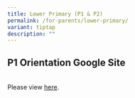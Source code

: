 ```yaml
---
title: Lower Primary (P1 & P2)
permalink: /for-parents/lower-primary/
variant: tiptap
description: ""
---
```

<h2><strong>P1 Orientation Google Site</strong></h2>
<p>
<br>Please view <a href="http://sites.google.com/moe.edu.sg/zpsp1orientation" rel="noopener noreferrer nofollow" target="_blank">here</a>.</p>